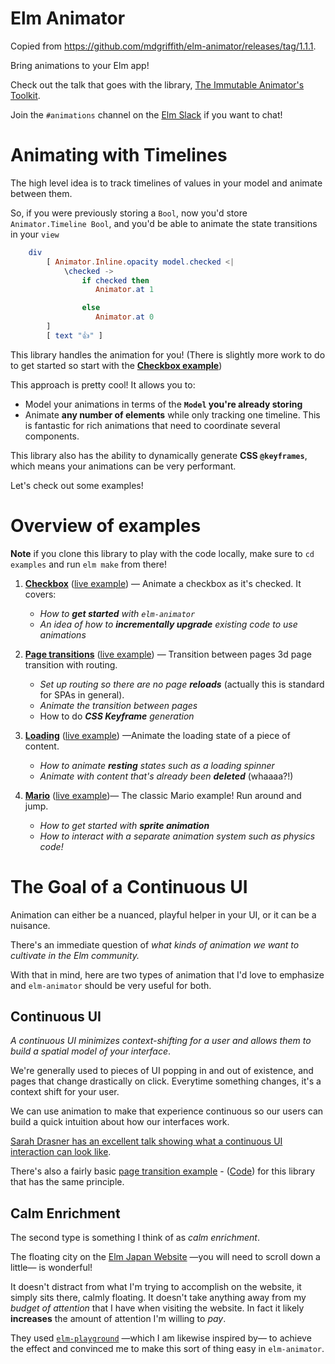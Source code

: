 # Elm Animator

Copied from https://github.com/mdgriffith/elm-animator/releases/tag/1.1.1.

Bring animations to your Elm app!

Check out the talk that goes with the library, [The Immutable Animator's Toolkit](https://www.youtube.com/watch?v=Nf4rElfA8SE).

Join the `#animations` channel on the [Elm Slack](https://elmlang.herokuapp.com/) if you want to chat!

# Animating with Timelines

The high level idea is to track timelines of values in your model and animate between them.

So, if you were previously storing a `Bool`, now you'd store `Animator.Timeline Bool`, and you'd be able to animate the state transitions in your `view`

```elm
    div
        [ Animator.Inline.opacity model.checked <|
            \checked ->
                if checked then
                   Animator.at 1

                else
                   Animator.at 0
        ]
        [ text "👍" ]
```

This library handles the animation for you!  (There is slightly more work to do to get started so start with the [**Checkbox example**](https://github.com/mdgriffith/elm-animator/blob/master/examples/Checkbox.elm))

This approach is pretty cool!  It allows you to:

- Model your animations in terms of the **`Model` you're already storing**
- Animate **any number of elements** while only tracking one timeline.  This is fantastic for rich animations that need to coordinate several components.

This library also has the ability to dynamically generate **CSS `@keyframes`**, which means your animations can be very performant.

Let's check out some examples!

# Overview of examples

**Note** if you clone this library to play with the code locally, make sure to `cd examples` and run `elm make` from there!

1. [**Checkbox**](https://github.com/mdgriffith/elm-animator/blob/master/examples/Checkbox.elm) ([live example](http://mdgriffith.github.io/elm-animator/checkbox.html)) — Animate a checkbox as it's checked.  It covers:
     
     - *How to **get started** with `elm-animator`*
     - *An idea of how to **incrementally upgrade** existing code to use animations*

2. [**Page transitions**](https://github.com/mdgriffith/elm-animator/blob/master/examples/Pages.elm) ([live example](http://mdgriffith.github.io/elm-animator/page-transition.html)) — Transition between pages 3d page transition with routing.

     - *Set up routing so there are no page **reloads*** (actually this is standard for SPAs in general).
     - *Animate the transition between pages*
     - How to do _**CSS Keyframe** generation_
  
3. [**Loading**](https://github.com/mdgriffith/elm-animator/blob/master/examples/Loading.elm) ([live example](http://mdgriffith.github.io/elm-animator/loading.html)) —Animate the loading state of a piece of content.
     
     - *How to animate **resting** states such as a loading spinner*
     - _Animate with content that's already been **deleted**_ (whaaaa?!)

4. [**Mario**](https://github.com/mdgriffith/elm-animator/blob/master/examples/Mario.elm) ([live example](http://mdgriffith.github.io/elm-animator/mario.html))— The classic Mario example!  Run around and jump.

     - *How to get started with **sprite animation***
     - *How to interact with a separate animation system such as physics code!*


# The Goal of a Continuous UI

Animation can either be a nuanced, playful helper in your UI, or it can be a nuisance.

There's an immediate question of *what kinds of animation we want to cultivate in the Elm community.*

With that in mind, here are two types of animation that I'd love to emphasize and `elm-animator` should be very useful for both.


## Continuous UI

*A continuous UI minimizes context-shifting for a user and allows them to build a spatial model of your interface*.  

We're generally used to pieces of UI popping in and out of existence, and pages that change drastically on click.  Everytime something changes, it's a context shift for your user.

We can use animation to make that experience continuous so our users can build a quick intuition about how our interfaces work.

[Sarah Drasner has an excellent talk showing what a continuous UI interaction can look like](https://youtu.be/QlmaI7x7SYo?t=167).

There's also a fairly basic [page transition example](http://mdgriffith.github.io/elm-animator/page-transition.html)  - ([Code](https://github.com/mdgriffith/elm-animator/blob/master/examples/Pages.elm)) for this library that has the same principle.



## Calm Enrichment

The second type is something I think of as *calm enrichment*.

The floating city on the [Elm Japan Website](https://elmjapan.org/) —you will need to scroll down a little— is wonderful!

It doesn't distract from what I'm trying to accomplish on the website, it simply sits there, calmly floating.  It doesn't take anything away from my *budget of attention* that I have when visiting the website.  In fact it likely **increases** the amount of attention I'm willing to *pay*.

They used [`elm-playground`](https://package.elm-lang.org/packages/evancz/elm-playground/latest/Playground) —which I am likewise inspired by— to achieve the effect and convinced me to make this sort of thing easy in `elm-animator`.

